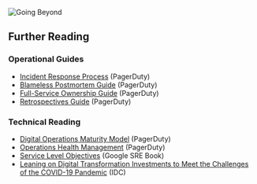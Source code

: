 ![Going Beyond](/assets/images/headers/OpsReviews-Resources.png)

## Further Reading

### Operational Guides
- [Incident Response Process](https://response.pagerduty.com) (PagerDuty)
- [Blameless Postmortem Guide](https://postmortems.pagerduty.com/) (PagerDuty)
- [Full-Service Ownership Guide](https://ownership.pagerduty.com/) (PagerDuty)
- [Retrospectives Guide](https://retrospectives.pagerduty.com/) (PagerDuty)

### Technical Reading
- [Digital Operations Maturity Model](https://www.pagerduty.com/ops-maturity-model) (PagerDuty)
- [Operations Health Management](https://www.pagerduty.com/blog/operations-health/) (PagerDuty)
- [Service Level Objectives](https://landing.google.com/sre/sre-book/chapters/service-level-objectives/) (Google SRE Book)
- [Leaning on Digital Transformation Investments to Meet the Challenges of the COVID-19 Pandemic](https://www.idc.com/getdoc.jsp?containerId=US46201920) (IDC)

